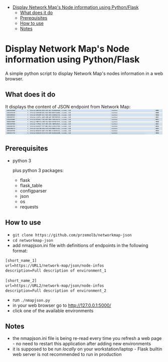<!-- START doctoc generated TOC please keep comment here to allow auto update -->
<!-- DON'T EDIT THIS SECTION, INSTEAD RE-RUN doctoc TO UPDATE -->


- [Display Network Map's Node information using Python/Flask](#display-network-maps-node-information-using-python-flask)
  - [What does it do](#what-does-it-do)
  - [Prerequisites](#prerequisites)
  - [How to use](#how-to-use)
  - [Notes](#notes)

<!-- END doctoc generated TOC please keep comment here to allow auto update -->

# Display Network Map's Node information using Python/Flask

A simple python script to display Network Map's nodes information in a web browser.


What does it do
----------------
It displays the content of JSON endpoint from Network Map:
![An example](images/example.png?raw=true "Example content")

Prerequisites
----------------
* python 3

    plus python 3 packages:
    * flask
    * flask_table
    * configparser
    * json
    * os
    * requests

How to use
----------------

- `git clone https://github.com/przemolb/networkmap-json`
- `cd networkmap-json`
- add nmapjson.ini file with definitions of endpoints in the following format:
```
[short_name_1]
url=https://URL1/network-map/json/node-infos
description=Full description of environment_1

[short_name_2]
url=https://URL2/network-map/json/node-infos
description=Full description of environment_2

```
- run `./nmapjson.py`
- in your web browser go to http://127.0.0.1:5000/
- click one of the available environments

Notes
----------------
- the nmapjson.ini file is being re-read every time you refresh a web page - no need to restart this application after adding new environments
- it is supposed to be run *locally* on your workstation/laptop - Flask builtin web server is not recommended to run in production

